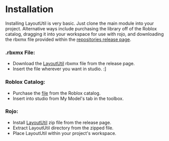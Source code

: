# Installation

Installing LayoutUtil is very basic. Just clone the main module into your project. Alternative ways include purchasing the library off of the Roblox catalog, dragging it into your workspace for use with rojo, and downloading the rbxmx file provided within the [repositories release page](https://github.com/Nickuhhh/LayoutUtil/releases).

### .rbxmx File:
* Download the [LayoutUtil](https://github.com/Nickuhhh/LayoutUtil/releases/latest/download/LayoutUtil.rbxmx) rbxmx file from the release page.
* Insert the file wherever you want in studio. :]

### Roblox Catalog:
* Purchase the [file](https://www.roblox.com/library/5547205717/LayoutUtil) from the Roblox catalog.
* Insert into studio from My Model's tab in the toolbox.

### Rojo:
* Install [LayoutUtil](https://github.com/Nickuhhh/LayoutUtil/releases/latest/download/LayoutUtil.zip) zip file from the release page.
* Extract LayoutUtil directory from the zipped file.
* Place LayoutUtil within your project's workspace.